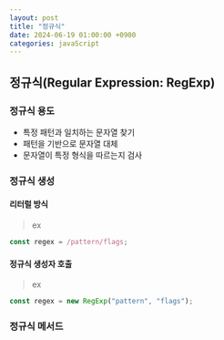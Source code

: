 ```yaml
---
layout: post
title: "정규식"
date: 2024-06-19 01:00:00 +0900
categories: javaScript
---
```


## 정규식(Regular Expression: RegExp)

### 정규식 용도

-   특정 패턴과 일치하는 문자열 찾기
-   패턴을 기반으로 문자열 대체
-   문자열이 특정 형식을 따르는지 검사

### 정규식 생성

#### 리터럴 방식

> ex

```javascript
const regex = /pattern/flags;
```

#### 정규식 생성자 호출

> ex

```javascript
const regex = new RegExp("pattern", "flags");
```

### 정규식 메서드
